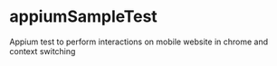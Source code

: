 # appiumSampleTest
Appium test to perform interactions on mobile website in chrome and context switching

